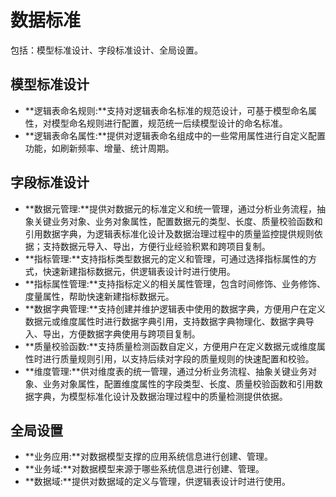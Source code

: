 # 数据标准

包括：模型标准设计、字段标准设计、全局设置。

## 模型标准设计

-   **逻辑表命名规则:**支持对逻辑表命名标准的规范设计，可基于模型命名属性，对模型命名规则进行配置，规范统一后续模型设计的命名标准。
-   **逻辑表命名属性:**提供对逻辑表命名组成中的一些常用属性进行自定义配置功能，如刷新频率、增量、统计周期。

## 字段标准设计

-   **数据元管理:**提供对数据元的标准定义和统一管理，通过分析业务流程，抽象关键业务对象、业务对象属性，配置数据元的类型、长度、质量校验函数和引用数据字典，为逻辑表标准化设计及数据治理过程中的质量监控提供规则依据；支持数据元导入、导出，方便行业经验积累和跨项目复制。
-   **指标管理:**支持指标类型数据元的定义和管理，可通过选择指标属性的方式，快速新建指标数据元，供逻辑表设计时进行使用。
-   **指标属性管理:**支持指标定义的相关属性管理，包含时间修饰、业务修饰、度量属性，帮助快速新建指标数据元。
-   **数据字典管理:**支持创建并维护逻辑表中使用的数据字典，方便用户在定义数据元或维度属性时进行数据字典引用，支持数据字典物理化、数据字典导入、导出，方便数据字典使用与跨项目复制。
-   **质量校验函数:**支持质量检测函数自定义，方便用户在定义数据元或维度属性时进行质量规则引用，以支持后续对字段的质量规则的快速配置和校验。
-   **维度管理:**供对维度表的统一管理，通过分析业务流程、抽象关键业务对象、业务对象属性，配置维度属性的字段类型、长度、质量校验函数和引用数据字典，为模型标准化设计及数据治理过程中的质量检测提供依据。

## 全局设置

-   **业务应用:**对数据模型支撑的应用系统信息进行创建、管理。
-   **业务域:**对数据模型来源于哪些系统信息进行创建、管理。
-   **数据域:**提供对数据域的定义与管理，供逻辑表设计时进行使用。

